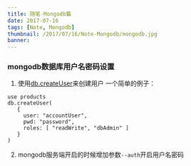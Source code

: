 ```yaml
---
title: 随笔-Mongodb篇
date: 2017-07-16
tags: [Note, Mongodb]
thumbnail: /2017/07/16/Note-Mongodb/mongodb.jpg
banner: 
---
```

### mongodb数据库用户名密码设置
1. 使用[db.createUser](https://docs.mongodb.com/manual/reference/method/db.createUser/)来创建用户
一个简单的例子：
```mongodb
use products
db.createUser(
   {
     user: "accountUser",
     pwd: "password",
     roles: [ "readWrite", "dbAdmin" ]
   }
)
```

2. mongodb服务端开启的时候增加参数`--auth`开启用户名密码